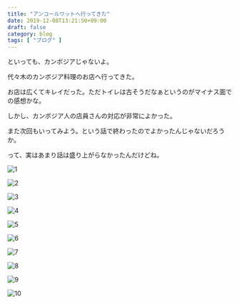 ```yaml
---
title: "アンコールワットへ行ってきた"
date: 2019-12-08T13:21:50+09:00
draft: false
category: blog
tags: [ "ブログ" ]
---
```

といっても、カンボジアじゃないよ。  

<!--more-->

代々木のカンボジア料理のお店へ行ってきた。  

お店は広くてキレイだった。ただトイレは古そうだなぁというのがマイナス面での感想かな。  

しかし、カンボジア人の店員さんの対応が非常によかった。  

また次回もいってみよう。という話で終わったのでよかったんじゃないだろうか。  

って、実はあまり話は盛り上がらなかったんだけどね。


![1](../../img/2019-12-07/1.jpg)  
  
![2](../../img/2019-12-07/2.jpg)  
  
![3](../../img/2019-12-07/3.jpg)  
  
![4](../../img/2019-12-07/4.jpg)  
  
![5](../../img/2019-12-07/5.jpg)  
  
![6](../../img/2019-12-07/6.jpg)  
  
![7](../../img/2019-12-07/7.jpg)  
  
![8](../../img/2019-12-07/8.jpg)  
  
![9](../../img/2019-12-07/9.jpg)  
  
![10](../../img/2019-12-07/10.jpg)  
  


